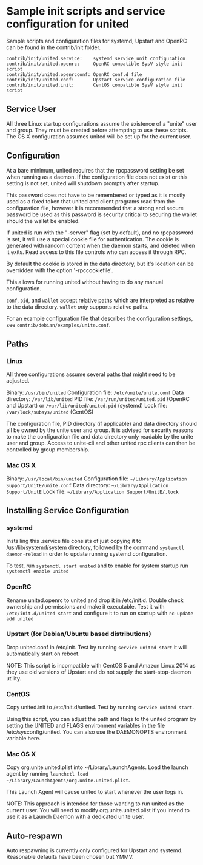 Sample init scripts and service configuration for united
==========================================================

Sample scripts and configuration files for systemd, Upstart and OpenRC
can be found in the contrib/init folder.

    contrib/init/united.service:    systemd service unit configuration
    contrib/init/united.openrc:     OpenRC compatible SysV style init script
    contrib/init/united.openrcconf: OpenRC conf.d file
    contrib/init/united.conf:       Upstart service configuration file
    contrib/init/united.init:       CentOS compatible SysV style init script

Service User
---------------------------------

All three Linux startup configurations assume the existence of a "unite" user
and group.  They must be created before attempting to use these scripts.
The OS X configuration assumes united will be set up for the current user.

Configuration
---------------------------------

At a bare minimum, united requires that the rpcpassword setting be set
when running as a daemon.  If the configuration file does not exist or this
setting is not set, united will shutdown promptly after startup.

This password does not have to be remembered or typed as it is mostly used
as a fixed token that united and client programs read from the configuration
file, however it is recommended that a strong and secure password be used
as this password is security critical to securing the wallet should the
wallet be enabled.

If united is run with the "-server" flag (set by default), and no rpcpassword is set,
it will use a special cookie file for authentication. The cookie is generated with random
content when the daemon starts, and deleted when it exits. Read access to this file
controls who can access it through RPC.

By default the cookie is stored in the data directory, but it's location can be overridden
with the option '-rpccookiefile'.

This allows for running united without having to do any manual configuration.

`conf`, `pid`, and `wallet` accept relative paths which are interpreted as
relative to the data directory. `wallet` *only* supports relative paths.

For an example configuration file that describes the configuration settings,
see `contrib/debian/examples/unite.conf`.

Paths
---------------------------------

### Linux

All three configurations assume several paths that might need to be adjusted.

Binary:              `/usr/bin/united`
Configuration file:  `/etc/unite/unite.conf`
Data directory:      `/var/lib/united`
PID file:            `/var/run/united/united.pid` (OpenRC and Upstart) or `/var/lib/united/united.pid` (systemd)
Lock file:           `/var/lock/subsys/united` (CentOS)

The configuration file, PID directory (if applicable) and data directory
should all be owned by the unite user and group.  It is advised for security
reasons to make the configuration file and data directory only readable by the
unite user and group.  Access to unite-cli and other united rpc clients
can then be controlled by group membership.

### Mac OS X

Binary:              `/usr/local/bin/united`
Configuration file:  `~/Library/Application Support/UnitE/unite.conf`
Data directory:      `~/Library/Application Support/UnitE`
Lock file:           `~/Library/Application Support/UnitE/.lock`

Installing Service Configuration
-----------------------------------

### systemd

Installing this .service file consists of just copying it to
/usr/lib/systemd/system directory, followed by the command
`systemctl daemon-reload` in order to update running systemd configuration.

To test, run `systemctl start united` and to enable for system startup run
`systemctl enable united`

### OpenRC

Rename united.openrc to united and drop it in /etc/init.d.  Double
check ownership and permissions and make it executable.  Test it with
`/etc/init.d/united start` and configure it to run on startup with
`rc-update add united`

### Upstart (for Debian/Ubuntu based distributions)

Drop united.conf in /etc/init.  Test by running `service united start`
it will automatically start on reboot.

NOTE: This script is incompatible with CentOS 5 and Amazon Linux 2014 as they
use old versions of Upstart and do not supply the start-stop-daemon utility.

### CentOS

Copy united.init to /etc/init.d/united. Test by running `service united start`.

Using this script, you can adjust the path and flags to the united program by
setting the UNITED and FLAGS environment variables in the file
/etc/sysconfig/united. You can also use the DAEMONOPTS environment variable here.

### Mac OS X

Copy org.unite.united.plist into ~/Library/LaunchAgents. Load the launch agent by
running `launchctl load ~/Library/LaunchAgents/org.unite.united.plist`.

This Launch Agent will cause united to start whenever the user logs in.

NOTE: This approach is intended for those wanting to run united as the current user.
You will need to modify org.unite.united.plist if you intend to use it as a
Launch Daemon with a dedicated unite user.

Auto-respawn
-----------------------------------

Auto respawning is currently only configured for Upstart and systemd.
Reasonable defaults have been chosen but YMMV.
